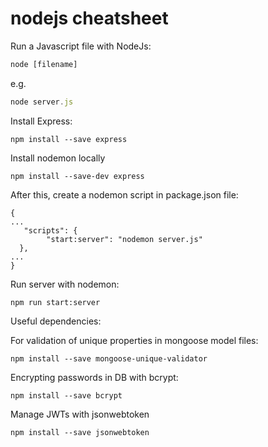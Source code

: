 # nodejs cheatsheet

Run a Javascript file with NodeJs:
```javascript
node [filename]
```
e.g.
```javascript
node server.js
```
Install Express:
```
npm install --save express
```
Install nodemon locally
```
npm install --save-dev express
```
After this, create a nodemon script in package.json file:
```
{
...
   "scripts": {
	    "start:server": "nodemon server.js"
  },
...
}
```
Run server with nodemon:
```
npm run start:server
```
Useful dependencies:

For validation of unique properties in mongoose model files:
```
npm install --save mongoose-unique-validator
```
Encrypting passwords in DB with bcrypt:
```
npm install --save bcrypt
```
Manage JWTs with jsonwebtoken
```
npm install --save jsonwebtoken
```


